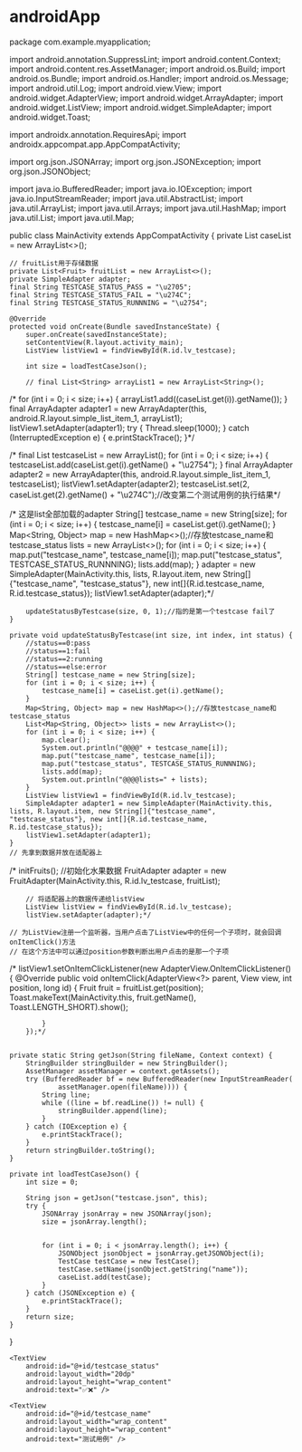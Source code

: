 # androidApp
package com.example.myapplication;

import android.annotation.SuppressLint;
import android.content.Context;
import android.content.res.AssetManager;
import android.os.Build;
import android.os.Bundle;
import android.os.Handler;
import android.os.Message;
import android.util.Log;
import android.view.View;
import android.widget.AdapterView;
import android.widget.ArrayAdapter;
import android.widget.ListView;
import android.widget.SimpleAdapter;
import android.widget.Toast;

import androidx.annotation.RequiresApi;
import androidx.appcompat.app.AppCompatActivity;

import org.json.JSONArray;
import org.json.JSONException;
import org.json.JSONObject;

import java.io.BufferedReader;
import java.io.IOException;
import java.io.InputStreamReader;
import java.util.AbstractList;
import java.util.ArrayList;
import java.util.Arrays;
import java.util.HashMap;
import java.util.List;
import java.util.Map;

public class MainActivity extends AppCompatActivity {
    private List<TestCase> caseList = new ArrayList<>();

    // fruitList用于存储数据
    private List<Fruit> fruitList = new ArrayList<>();
    private SimpleAdapter adapter;
    final String TESTCASE_STATUS_PASS = "\u2705";
    final String TESTCASE_STATUS_FAIL = "\u274C";
    final String TESTCASE_STATUS_RUNNNING = "\u2754";

    @Override
    protected void onCreate(Bundle savedInstanceState) {
        super.onCreate(savedInstanceState);
        setContentView(R.layout.activity_main);
        ListView listView1 = findViewById(R.id.lv_testcase);

        int size = loadTestCaseJson();

        // final List<String> arrayList1 = new ArrayList<String>();
/*         for (int i = 0; i < size; i++) {
            arrayList1.add((caseList.get(i)).getName());
        }
        final ArrayAdapter<String> adapter1 = new ArrayAdapter<String>(this, android.R.layout.simple_list_item_1, arrayList1);
        listView1.setAdapter(adapter1);
        try {
            Thread.sleep(1000);
        } catch (InterruptedException e) {
            e.printStackTrace();
        }*/

/*        final List<String> testcaseList = new ArrayList<String>();
        for (int i = 0; i < size; i++) {
            testcaseList.add(caseList.get(i).getName() + "\u2754");
        }
        final ArrayAdapter<String> adapter2 = new ArrayAdapter<String>(this, android.R.layout.simple_list_item_1, testcaseList);
        listView1.setAdapter(adapter2);
        testcaseList.set(2, caseList.get(2).getName() + "\u274C");//改变第二个测试用例的执行结果*/

/* 这是list全部加载的adapter
       String[] testcase_name = new String[size];
        for (int i = 0; i < size; i++) {
            testcase_name[i] = caseList.get(i).getName();
        }
        Map<String, Object> map = new HashMap<>();//存放testcase_name和testcase_status
        lists = new ArrayList<>();
        for (int i = 0; i < size; i++) {
            map.put("testcase_name", testcase_name[i]);
            map.put("testcase_status", TESTCASE_STATUS_RUNNNING);
            lists.add(map);
        }
        adapter = new SimpleAdapter(MainActivity.this, lists, R.layout.item, new String[]{"testcase_name", "testcase_status"}, new int[]{R.id.testcase_name, R.id.testcase_status});
        listView1.setAdapter(adapter);*/


        updateStatusByTestcase(size, 0, 1);//指的是第一个testcase fail了
    }

    private void updateStatusByTestcase(int size, int index, int status) {
        //status==0:pass
        //status==1:fail
        //status==2:running
        //status==else:error
        String[] testcase_name = new String[size];
        for (int i = 0; i < size; i++) {
            testcase_name[i] = caseList.get(i).getName();
        }
        Map<String, Object> map = new HashMap<>();//存放testcase_name和testcase_status
        List<Map<String, Object>> lists = new ArrayList<>();
        for (int i = 0; i < size; i++) {
            map.clear();
            System.out.println("@@@@" + testcase_name[i]);
            map.put("testcase_name", testcase_name[i]);
            map.put("testcase_status", TESTCASE_STATUS_RUNNNING);
            lists.add(map);
            System.out.println("@@@@lists=" + lists);
        }
        ListView listView1 = findViewById(R.id.lv_testcase);
        SimpleAdapter adapter1 = new SimpleAdapter(MainActivity.this, lists, R.layout.item, new String[]{"testcase_name", "testcase_status"}, new int[]{R.id.testcase_name, R.id.testcase_status});
        listView1.setAdapter(adapter1);
    }
    // 先拿到数据并放在适配器上
/*        initFruits(); //初始化水果数据
        FruitAdapter adapter = new FruitAdapter(MainActivity.this, R.id.lv_testcase, fruitList);

        // 将适配器上的数据传递给listView
        ListView listView = findViewById(R.id.lv_testcase);
        listView.setAdapter(adapter);*/

    // 为ListView注册一个监听器，当用户点击了ListView中的任何一个子项时，就会回调onItemClick()方法
    // 在这个方法中可以通过position参数判断出用户点击的是那一个子项
/*        listView1.setOnItemClickListener(new AdapterView.OnItemClickListener() {
            @Override
            public void onItemClick(AdapterView<?> parent, View view, int position, long id) {
                Fruit fruit = fruitList.get(position);
                Toast.makeText(MainActivity.this, fruit.getName(), Toast.LENGTH_SHORT).show();

            }
        });*/


    private static String getJson(String fileName, Context context) {
        StringBuilder stringBuilder = new StringBuilder();
        AssetManager assetManager = context.getAssets();
        try (BufferedReader bf = new BufferedReader(new InputStreamReader(
                assetManager.open(fileName)))) {
            String line;
            while ((line = bf.readLine()) != null) {
                stringBuilder.append(line);
            }
        } catch (IOException e) {
            e.printStackTrace();
        }
        return stringBuilder.toString();
    }

    private int loadTestCaseJson() {
        int size = 0;

        String json = getJson("testcase.json", this);
        try {
            JSONArray jsonArray = new JSONArray(json);
            size = jsonArray.length();


            for (int i = 0; i < jsonArray.length(); i++) {
                JSONObject jsonObject = jsonArray.getJSONObject(i);
                TestCase testCase = new TestCase();
                testCase.setName(jsonObject.getString("name"));
                caseList.add(testCase);
            }
        } catch (JSONException e) {
            e.printStackTrace();
        }
        return size;
    }
}

<?xml version="1.0" encoding="utf-8"?>
<LinearLayout xmlns:android="http://schemas.android.com/apk/res/android"
    android:layout_width="match_parent"
    android:layout_height="match_parent">

    <TextView
        android:id="@+id/testcase_status"
        android:layout_width="20dp"
        android:layout_height="wrap_content"
        android:text="✅❌" />

    <TextView
        android:id="@+id/testcase_name"
        android:layout_width="wrap_content"
        android:layout_height="wrap_content"
        android:text="测试用例" />


</LinearLayout>
